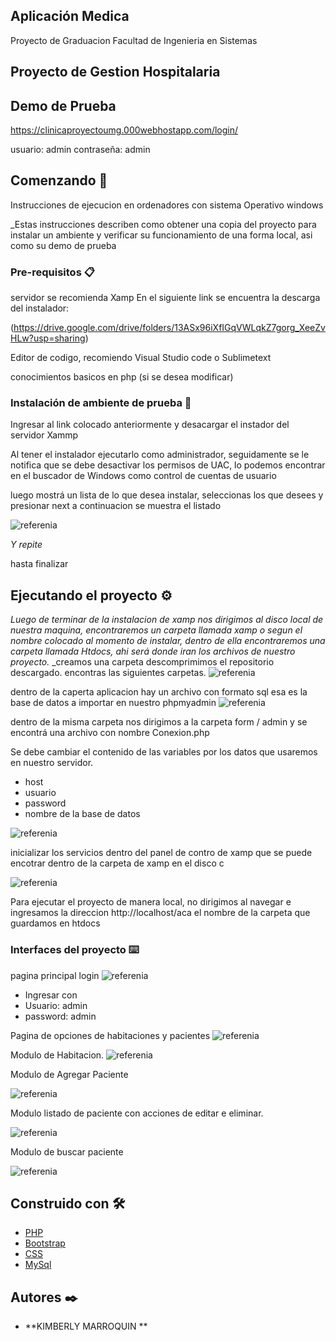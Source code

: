 ## Aplicación Medica
Proyecto de Graduacion
Facultad de Ingenieria en Sistemas 

## Proyecto de Gestion Hospitalaria 

## Demo de Prueba 

https://clinicaproyectoumg.000webhostapp.com/login/

usuario: admin
contraseña: admin

## Comenzando 🚀
Instrucciones de ejecucion en ordenadores con sistema Operativo windows 

_Estas instrucciones describen como  obtener una copia del proyecto para instalar un ambiente y verificar su funcionamiento de una forma local, asi como su demo de prueba 


### Pre-requisitos 📋

servidor se recomienda Xamp
En el siguiente link se encuentra la descarga del instalador: 


(https://drive.google.com/drive/folders/13ASx96iXfIGqVWLqkZ7gorg_XeeZvHLw?usp=sharing)

 Editor de codigo, recomiendo Visual Studio code o Sublimetext 

conocimientos basicos en php (si se desea modificar) 



### Instalación de ambiente de prueba 🔧

Ingresar al link colocado anteriormente y desacargar el instador del servidor Xammp

Al tener el instalador ejecutarlo como administrador, seguidamente se le notifica que se debe desactivar los permisos de UAC, lo podemos encontrar en el buscador de Windows como control de cuentas de usuario  

luego mostrá un lista de lo que desea instalar, seleccionas los que desees y presionar next 
a continuacion se muestra el listado


![referenia](https://github.com/kimberly284/Tesis/blob/main/aplicacion%20medica/capturas/Captura.PNG)


_Y repite_


hasta finalizar



## Ejecutando el proyecto  ⚙️

_Luego de terminar de la instalacion de xamp nos dirigimos al disco local de nuestra maquina, encontraremos un carpeta llamada xamp o segun el nombre colocado al momento de instalar, dentro de ella encontraremos una carpeta llamada Htdocs, ahi será donde iran los archivos de nuestro proyecto._
_creamos una carpeta descomprimimos el repositorio descargado.
encontras las siguientes carpetas.
![referenia](https://github.com/kimberly284/Tesis/blob/main/aplicacion%20medica/capturas/Captura2.PNG)


dentro de la caperta aplicacion hay un archivo con formato sql 
esa es la base de datos a importar en nuestro phpmyadmin 
![referenia](https://github.com/kimberly284/Tesis/blob/main/aplicacion%20medica/capturas/Captura%204.PNG)


dentro de la misma carpeta nos dirigimos a la carpeta form / admin 
y se encontrá una archivo con nombre Conexion.php 
 
Se debe cambiar el contenido de las variables por los datos que usaremos en nuestro servidor.
 
   - host
   - usuario
   - password
   - nombre de la base de datos


![referenia](https://github.com/kimberly284/Tesis/blob/main/aplicacion%20medica/capturas/Captura%205.PNG)



inicializar los servicios  dentro del  panel de contro de xamp que se puede encotrar dentro de la carpeta de xamp en el disco c


![referenia](https://github.com/kimberly284/Tesis/blob/main/aplicacion%20medica/capturas/Captura%203.PNG)

Para ejecutar el proyecto de manera local, no dirigimos al navegar e ingresamos la direccion 
http://localhost/aca el nombre de la carpeta que guardamos en htdocs





### Interfaces del proyecto ⌨️

pagina principal login 
![referenia](https://github.com/kimberly284/Tesis/blob/main/aplicacion%20medica/capturas/Captura6.PNG)

- Ingresar con 
- Usuario: admin
- password: admin


Pagina de opciones de habitaciones y pacientes 
![referenia](https://github.com/kimberly284/Tesis/blob/main/aplicacion%20medica/capturas/Captura%207.PNG)



Modulo de Habitacion. 
![referenia](https://github.com/kimberly284/Tesis/blob/main/aplicacion%20medica/capturas/Captura%208.PNG)

Modulo de Agregar Paciente

![referenia](https://github.com/kimberly284/Tesis/blob/main/aplicacion%20medica/capturas/Captura9.PNG)


Modulo  listado de paciente con acciones de editar e eliminar. 



![referenia](https://github.com/kimberly284/Tesis/blob/main/aplicacion%20medica/capturas/Captura%2010.PNG)


Modulo de buscar paciente 



![referenia](https://github.com/kimberly284/Tesis/blob/main/aplicacion%20medica/capturas/Captura%2011.PNG)

## Construido con 🛠️



* [PHP](https://www.php.net/manual/es/index.php) 
* [Bootstrap](https://getbootstrap.com/) 
* [CSS](https://developer.mozilla.org/es/docs/Web/CSS) 
* [MySql](https://www.mysql.com/) 


## Autores ✒️


* **KIMBERLY MARROQUIN ** 






